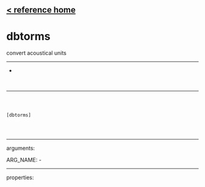 [< reference home](index.html)
---

# dbtorms


convert acoustical units

---

-
<br>


---


```



[dbtorms]


            
```

---
arguments:

ARG_NAME: -<br>

---
properties:


